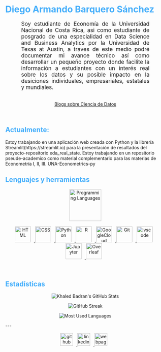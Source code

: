 
<h1 style="color: #44AEFB;"> Diego Armando Barquero Sánchez </h1>

<p align:"center" style="text-align: justify; margin: 0 50px; font-size: 17px;" >
   Soy estudiante de Economía de la Universidad Nacional de Costa Rica, asi como estudiante de posgrado de una especialidad en Data Science and Business Analytics por la Universidad de Texas at Austin, a traves de este medio podré documentar mi avance técnico así como desarrollar un pequeño proyecto donde facilite la información a estudiantes con un interés real sobre los datos y su posible impacto en la desiciones individuales, empresariales, estatales y mundiales.
<br>
<br>
<div align="center">

[Blogs sobre Ciencia de Datos](https://medium.com/@barquerosanchezdiego)
</div>
</p>    
<br>
<!-- Languages and Tools -->

<h2 style="color: #44AEFB">Actualmente:</h2>
Estoy trabajando en una aplicación web creada con Python y la librería Streamlit(https://streamlit.io) para la presentación de resultados del proyecto-repositorio eda_real_state.
Estoy trabajando en un repositorio pseude-academico como material complementario para las materias de Econometría I, II, III. UNA-Econometrics-py



<h2 style="color: #44AEFB"> Lenguajes y herramientas </h2>
<div align="center" style="display:block;">
    <img width="100px" alt="Programming Languages" src="https://user-images.githubusercontent.com/78341798/194531121-47b0119a-ce00-439d-b586-125f86acb098.png"/> 
</div>
<br>   
<!-- Icons Resources -->
<!-- https://devicon.dev/ -->
<!-- https://cdn.jsdelivr.net/npm/simple-icons@v3/icons/ -->
<div align="center">
  
  <a href="https://developer.mozilla.org/en-US/docs/Web/HTML" target="_blank" rel="noreferrer">
      <img  alt="HTML" height="50px" style="padding-right:10px;" src="https://cdn.jsdelivr.net/gh/devicons/devicon/icons/html5/html5-original.svg"/>
  </a>
  <a href="https://developer.mozilla.org/en-US/docs/Web/CSS" target="_blank" rel="noreferrer">
      <img  alt="CSS" height="50px" style="padding-right:10px;" src="https://cdn.jsdelivr.net/gh/devicons/devicon/icons/css3/css3-original.svg"/>
  </a>
  <a href="https://www.python.org/" target="_blank" rel="noreferrer">
      <img  alt="Python" height="50px" style="padding-right:10px;" src="https://cdn.jsdelivr.net/gh/devicons/devicon/icons/python/python-original.svg"/>
  </a>
  <a href="https://www.rstudio.com/tags/rstudio-ide/" target="_blank" rel="noreferrer">
      <img  alt="R" height="50px" style="padding-right:10px;" src="https://cdn.jsdelivr.net/gh/devicons/devicon/icons/rstudio/rstudio-original.svg"/>
  </a>
  <a href="https://cloud.google.com/" target="_blank" rel="noreferrer">
      <img  alt="GoogleCloud" height="50px" style="padding-right:10px;" src="https://cdn.jsdelivr.net/gh/devicons/devicon/icons/googlecloud/googlecloud-original.svg"/> 
  </a>
  <a href="https://git-scm.com/" target="_blank" rel="noreferrer">
      <img  alt="Git" height="50px" style="padding-right:10px;" src="https://cdn.jsdelivr.net/gh/devicons/devicon/icons/git/git-original.svg"/>
  </a>
  <a href="https://code.visualstudio.com/" target="_blank" rel="noreferrer">
      <img  alt="vscode" height="50px" style="padding-right:10px;"src="https://cdn.jsdelivr.net/gh/devicons/devicon/icons/vscode/vscode-original.svg"/>
  </a>
  <a href="http://jupyter.org/" target="_blank" rel="noreferrer">
      <img  alt="Jupyter" height="50px" style="padding-right:10px;"src="https://cdn.jsdelivr.net/gh/devicons/devicon/icons/jupyter/jupyter-original-wordmark.svg"/>
  </a>
  <a href="https://www.latex-project.org/help/documentation/" target="_blank" rel="noreferrer">
      <img  alt="Overleaf" height="50px" style="padding-right:10px;" src= "https://cdn.jsdelivr.net/gh/devicons/devicon/icons/latex/latex-original.svg"/>
  </a>
  
           
          
</div>
<br>
<br>


<!-- Statistics -->

<h2 style="color: #44AEFB">Estadísticas</h2>


<!-- Begin Stats Cards -->
<!-- Resources:  -->
<!-- Github & Languages Stats: https://github.com/anuraghazra/github-readme-stats --> 
<!-- Streak Stats: https://github.com/denvercoder1/github-readme-streak-stats -->
<!-- Change the value after ?username= to your GitHub username. -->
<div class="stats" align="center">

![Khaled Badran's GitHub Stats](https://github-readme-stats.vercel.app/api?username=barquerosanchezdiegoarmando&hide=stars&count_private=true&show_icons=true&theme=algolia&border_radius=20)

![GitHub Streak](https://streak-stats.demolab.com?user=barquerosanchezdiegoarmando&count_private=true&theme=algolia&border_radius=20)

<!-- ![Most Used Languages](https://github-readme-stats.vercel.app/api/top-langs/?username=KhaledBadranDev&show_icons=true&theme=algolia&border_radius=20) -->
    
<!-- compact programming languages layout -->
![Most Used Languages](https://github-readme-stats.vercel.app/api/top-langs/?username=barquerosanchezdiegoarmando&layout=compact&show_icons=true&theme=algolia&border_radius=20)
</div>
<!--  End Stats Cards -->
---
<!-- Begin Footer -->
<!-- Icons Resources -->
<!-- https://devicon.dev/ -->
<div class="footer" align="center" style="margin:15px;">
    <a href="https://github.com/barquerosanchezdiegoarmando" target="_blank">
        <img  style="margin:0 10px 10px 0;" src="https://cdn.jsdelivr.net/gh/devicons/devicon/icons/github/github-original-wordmark.svg" alt="github" width="40px"/>
    </a>
    <a href="https://www.linkedin.com/in/diego-armando-barquero-sánchez-/" target="_blank">
        <img style="margin:0 10px 10px 0;" src="https://cdn.jsdelivr.net/gh/devicons/devicon/icons/linkedin/linkedin-original.svg"
           alt="linkedin" width="40px"/>
    </a>
    <a href="https://easyeconometrics.onrender.com/" target="_blank">
        <img style="margin:0 10px 10px 0;" src="https://cdn.jsdelivr.net/gh/devicons/devicon/icons/python/python-original-wordmark.svg"
           alt="webpage" width="40px"/>
    </a>
</div>
<!-- End Footer -->

<!-- 
🔗 Links 🔗
- My Github Portfolio Page:
https://github.com/ProgrammingGym
- My Github README Code:
https://raw.githubusercontent.com/Pro...
- Youtube Cards:
https://github.com/DenverCoder1/githu...
- Youtube Buttons / Badges :
https://github.com/DenverCoder1/custo...
- Github & Languages Stats Cards:
https://github.com/anuraghazra/github...
- Streak Stats Card:
https://github.com/denvercoder1/githu...
- README Web App Generator 1:
https://rahuldkjain.github.io/gh-prof...
- README Web App Generator 2:
https://arturssmirnovs.github.io/gith...
- SVG Icons Resource1:
https://devicon.dev/
- SVG Icons Resource2:
https://cdn.jsdelivr.net/npm/simple-i...
- SVG Icons Resource3:
https://www.svgrepo.com/
-->
